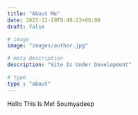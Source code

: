 ```yaml
---
title: "About Me"
date: 2023-12-19T9:49:23+06:00
draft: false

# image
image: "images/author.jpg"

# meta description
description: "Site Is Under Development"

# type
type : "about"
---
```


Hello This Is Me! Soumyadeep